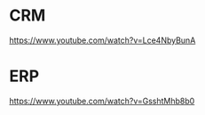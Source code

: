 # CRM
https://www.youtube.com/watch?v=Lce4NbyBunA

# ERP
https://www.youtube.com/watch?v=GsshtMhb8b0
